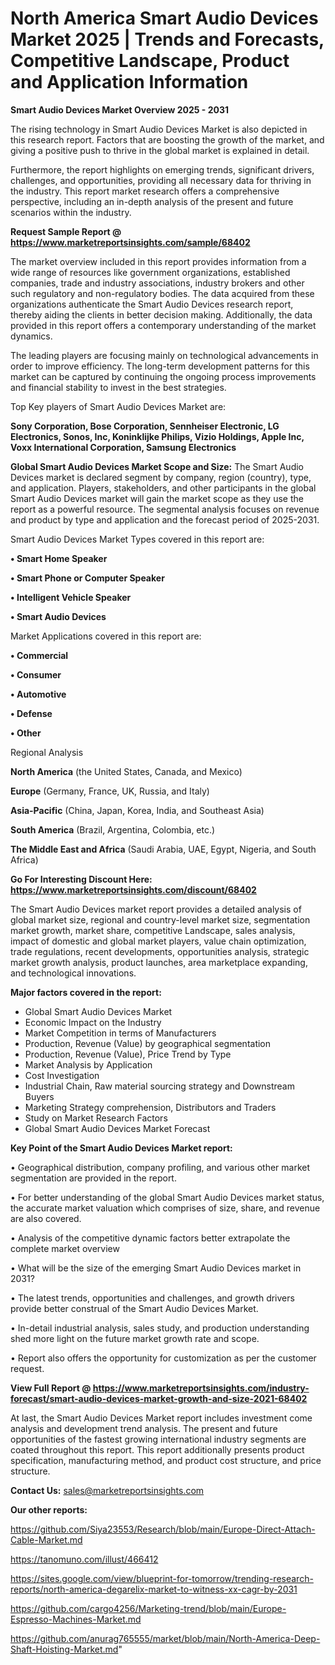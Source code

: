 # North America Smart Audio Devices Market 2025 | Trends and Forecasts, Competitive Landscape, Product and Application Information

<Strong> Smart Audio Devices Market Overview 2025 - 2031</strong>

The rising technology in Smart Audio Devices Market is also depicted in this research report. Factors that are boosting the growth of the market, and giving a positive push to thrive in the global market is explained in detail.

Furthermore, the report highlights on emerging trends, significant drivers, challenges, and opportunities, providing all necessary data for thriving in the industry. This report market research offers a comprehensive perspective, including an in-depth analysis of the present and future scenarios within the industry.

<strong>Request Sample Report @ <a href=https://www.marketreportsinsights.com/sample/68402>https://www.marketreportsinsights.com/sample/68402</a></strong>

The market overview included in this report provides information from a wide range of resources like government organizations, established companies, trade and industry associations, industry brokers and other such regulatory and non-regulatory bodies. The data acquired from these organizations authenticate the Smart Audio Devices research report, thereby aiding the clients in better decision making. Additionally, the data provided in this report offers a contemporary understanding of the market dynamics.

The leading players are focusing mainly on technological advancements in order to improve efficiency. The long-term development patterns for this market can be captured by continuing the ongoing process improvements and financial stability to invest in the best strategies.

Top Key players of Smart Audio Devices Market are:

<strong>Sony Corporation, Bose Corporation, Sennheiser Electronic, LG Electronics, Sonos, Inc, Koninklijke Philips, Vizio Holdings, Apple Inc, Voxx International Corporation, Samsung Electronics</strong>

<strong><b>Global Smart Audio Devices Market Scope and Size:</b></strong>
The Smart Audio Devices market is declared segment by company, region (country), type, and application. Players, stakeholders, and other participants in the global Smart Audio Devices market will gain the market scope as they use the report as a powerful resource. The segmental analysis focuses on revenue and product by type and application and the forecast period of 2025-2031.

Smart Audio Devices Market Types covered in this report are:

<strong>• Smart Home Speaker

• Smart Phone or Computer Speaker

• Intelligent Vehicle Speaker

• Smart Audio Devices</strong>

Market Applications covered in this report are:

<strong>• Commercial

• Consumer

• Automotive

• Defense

• Other</strong> 

Regional Analysis

<strong>North America</strong> (the United States, Canada, and Mexico)

<strong>Europe</strong> (Germany, France, UK, Russia, and Italy)

<strong>Asia-Pacific</strong> (China, Japan, Korea, India, and Southeast Asia)

<strong>South America</strong> (Brazil, Argentina, Colombia, etc.)

<strong>The Middle East and Africa</strong> (Saudi Arabia, UAE, Egypt, Nigeria, and South Africa)

<strong>Go For Interesting Discount Here: <a href=https://www.marketreportsinsights.com/discount/68402>https://www.marketreportsinsights.com/discount/68402</a></strong>

The Smart Audio Devices market report provides a detailed analysis of global market size, regional and country-level market size, segmentation market growth, market share, competitive Landscape, sales analysis, impact of domestic and global market players, value chain optimization, trade regulations, recent developments, opportunities analysis, strategic market growth analysis, product launches, area marketplace expanding, and technological innovations.

<strong><b>Major factors covered in the report:</b></strong>
<ul>
  <li>Global Smart Audio Devices Market </li>
  <li>Economic Impact on the Industry</li>
  <li>Market Competition in terms of Manufacturers</li>
  <li>Production, Revenue (Value) by geographical segmentation</li>
  <li>Production, Revenue (Value), Price Trend by Type</li>
  <li>Market Analysis by Application</li>
  <li>Cost Investigation</li>
  <li>Industrial Chain, Raw material sourcing strategy and Downstream Buyers</li>
  <li>Marketing Strategy comprehension, Distributors and Traders</li>
  <li>Study on Market Research Factors</li>
  <li>Global Smart Audio Devices Market Forecast</li>
</ul>

<strong><b>Key Point of the Smart Audio Devices Market report:</b></strong>

• Geographical distribution, company profiling, and various other market segmentation are provided in the report.

• For better understanding of the global Smart Audio Devices market status, the accurate market valuation which comprises of size, share, and revenue are also covered.

• Analysis of the competitive dynamic factors better extrapolate the complete market overview

• What will be the size of the emerging Smart Audio Devices market in 2031?

• The latest trends, opportunities and challenges, and growth drivers provide better construal of the Smart Audio Devices Market.

• In-detail industrial analysis, sales study, and production understanding shed more light on the future market growth rate and scope.

• Report also offers the opportunity for customization as per the customer request.

<strong><b>View Full Report @ <a href=https://www.marketreportsinsights.com/industry-forecast/smart-audio-devices-market-growth-and-size-2021-68402>https://www.marketreportsinsights.com/industry-forecast/smart-audio-devices-market-growth-and-size-2021-68402</a></b></strong>


At last, the Smart Audio Devices Market report includes investment come analysis and development trend analysis. The present and future opportunities of the fastest growing international industry segments are coated throughout this report. This report additionally presents product specification, manufacturing method, and product cost structure, and price structure.

<strong>Contact Us:</strong>
sales@marketreportsinsights.com

<strong>Our other reports:</strong>

<a href=https://github.com/Siya23553/Research/blob/main/Europe-Direct-Attach-Cable-Market.md>https://github.com/Siya23553/Research/blob/main/Europe-Direct-Attach-Cable-Market.md</a>

<a href=https://tanomuno.com/illust/466412>https://tanomuno.com/illust/466412</a>

<a href=https://sites.google.com/view/blueprint-for-tomorrow/trending-research-reports/north-america-degarelix-market-to-witness-xx-cagr-by-2031>https://sites.google.com/view/blueprint-for-tomorrow/trending-research-reports/north-america-degarelix-market-to-witness-xx-cagr-by-2031</a>

<a href=https://github.com/cargo4256/Marketing-trend/blob/main/Europe-Espresso-Machines-Market.md>https://github.com/cargo4256/Marketing-trend/blob/main/Europe-Espresso-Machines-Market.md</a>

<a href=https://github.com/anurag765555/market/blob/main/North-America-Deep-Shaft-Hoisting-Market.md>https://github.com/anurag765555/market/blob/main/North-America-Deep-Shaft-Hoisting-Market.md</a>"
